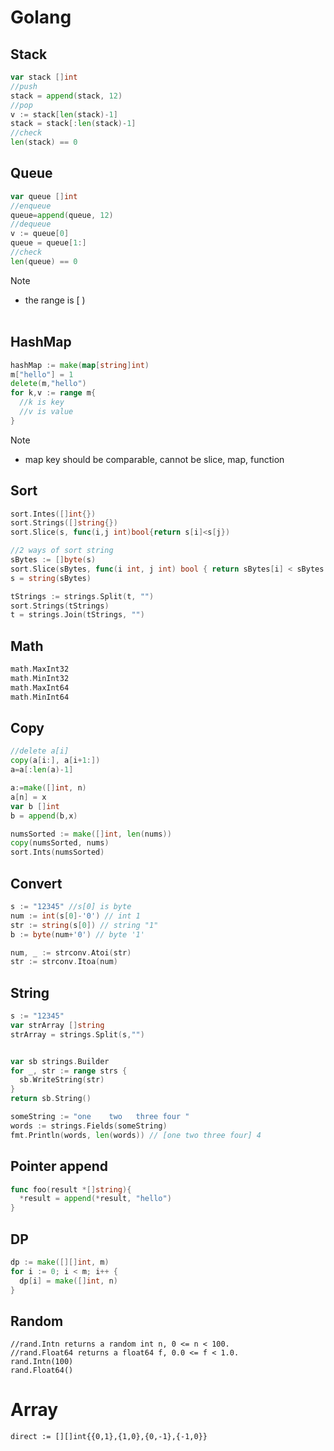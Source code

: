 # Golang

## Stack
```go
var stack []int
//push
stack = append(stack, 12)
//pop
v := stack[len(stack)-1]
stack = stack[:len(stack)-1]
//check
len(stack) == 0
```

## Queue
```go
var queue []int
//enqueue
queue=append(queue, 12)
//dequeue
v := queue[0]
queue = queue[1:]
//check
len(queue) == 0
```

Note
- the range is [ )
</br></br>

## HashMap
```go
hashMap := make(map[string]int)
m["hello"] = 1
delete(m,"hello")
for k,v := range m{
  //k is key
  //v is value
}
```
Note
- map key should be comparable, cannot be slice, map, function

## Sort
```go
sort.Intes([]int{})
sort.Strings([]string{})
sort.Slice(s, func(i,j int)bool{return s[i]<s[j})

//2 ways of sort string
sBytes := []byte(s)
sort.Slice(sBytes, func(i int, j int) bool { return sBytes[i] < sBytes[j] })
s = string(sBytes)

tStrings := strings.Split(t, "")
sort.Strings(tStrings)
t = strings.Join(tStrings, "")
```
## Math
```go
math.MaxInt32
math.MinInt32
math.MaxInt64
math.MinInt64
```
## Copy
```go
//delete a[i]
copy(a[i:], a[i+1:])
a=a[:len(a)-1]

a:=make([]int, n)
a[n] = x
var b []int
b = append(b,x)

numsSorted := make([]int, len(nums))
copy(numsSorted, nums)
sort.Ints(numsSorted)
```
## Convert
```go
s := "12345" //s[0] is byte
num := int(s[0]-'0') // int 1
str := string(s[0]) // string "1"
b := byte(num+'0') // byte '1'

num, _ := strconv.Atoi(str)
str := strconv.Itoa(num)
```

## String
```go
s := "12345"
var strArray []string
strArray = strings.Split(s,"")


var sb strings.Builder
for _, str := range strs {
  sb.WriteString(str)
}
return sb.String()

someString := "one    two   three four "
words := strings.Fields(someString)
fmt.Println(words, len(words)) // [one two three four] 4
```

## Pointer append
```go
func foo(result *[]string){
  *result = append(*result, "hello")
}
```

## DP
```go
dp := make([][]int, m)
for i := 0; i < m; i++ {
  dp[i] = make([]int, n)
}
```

## Random
```
//rand.Intn returns a random int n, 0 <= n < 100.
//rand.Float64 returns a float64 f, 0.0 <= f < 1.0.
rand.Intn(100)
rand.Float64()
```
# Array
```
direct := [][]int{{0,1},{1,0},{0,-1},{-1,0}}
```

